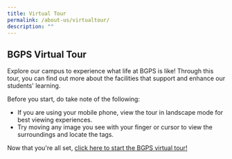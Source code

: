 ```yaml
---
title: Virtual Tour
permalink: /about-us/virtualtour/
description: ""
---
```

## BGPS Virtual Tour
Explore our campus to experience what life at BGPS is like! Through this tour, you can find out more about the facilities that support and enhance our students' learning.

Before you start, do take note of the following:  

*   If you are using your mobile phone, view the tour in landscape mode for best viewing experiences.
*   Try moving any image you see with your finger or cursor to view the surroundings and locate the tags.

Now that you're all set, [click here to start the BGPS virtual tour!](https://kuula.co/share/collection/7YykX?fs=1&vr=1&zoom=1&sd=1&autorotate=-0.3&thumbs=3&alpha=0.60&inst=0&info=0&logo=0&logosize=40)